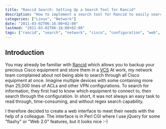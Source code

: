 ```yaml
---
title: "Rancid Search: Setting Up a Search Tool for Rancid"
description: "How to implement a search tool for Rancid to easily search through network device configurations."
categories: ["Linux", "Network"]
date: "2011-03-02T06:16:00+02:00"
lastmod: "2011-03-02T06:16:00+02:00"
tags: ["rancid", "search", "network", "cisco", "configuration", "web", "perl"]
---
```


## Introduction

You may already be familiar with [Rancid](https://www.shrubbery.net/rancid/) which allows you to backup your precious Cisco equipment and store them in a [VCS](../Versionning/index.md) At work, my network team complained about not being able to search through all Cisco equipment at once. Imagine multiple devices with some containing more than 25,000 lines of ACLs and other VPN configurations. To search for information, they first had to know which equipment to connect to, then search through the configuration. In short, it was not always an easy task to read through, time-consuming, and without regex search capability.

I therefore decided to create a web interface to meet their needs with the help of a colleague. The interface is in Perl CGI where I use jQuery for some "flashy" or "Web 2.0" features, but it looks nice :-)
